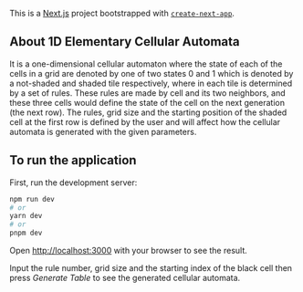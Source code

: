 This is a [Next.js](https://nextjs.org/) project bootstrapped with [`create-next-app`](https://github.com/vercel/next.js/tree/canary/packages/create-next-app).

## About 1D Elementary Cellular Automata

It is a one-dimensional cellular automaton where the state of each of the cells in a grid are denoted by one of two states 0 and 1 which is denoted by a not-shaded and shaded tile respectively, where in each tile is determined by a set of rules. These rules are made by cell and its two neighbors, and these three cells would define the state of the cell on the next generation (the next row). The rules, grid size and the starting position of the shaded cell at the first row is defined by the user and will affect how the cellular automata is generated with the given parameters. 

## To run the application

First, run the development server:

```bash
npm run dev
# or
yarn dev
# or
pnpm dev
```

Open [http://localhost:3000](http://localhost:3000) with your browser to see the result.

Input the rule number, grid size and the starting index of the black cell then press *Generate Table* to see the generated cellular automata.
